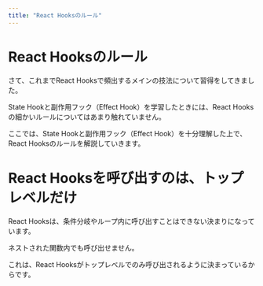 ```yaml
---
title: "React Hooksのルール"
---
```


# React Hooksのルール

さて、これまでReact Hooksで頻出するメインの技法について習得をしてきました。

State Hookと副作用フック（Effect Hook）を学習したときには、React Hooksの細かいルールについてはあまり触れていません。

ここでは、State Hookと副作用フック（Effect Hook）を十分理解した上で、React Hooksのルールを解説していきます。

# React Hooksを呼び出すのは、トップレベルだけ

React Hooksは、条件分岐やループ内に呼び出すことはできない決まりになっています。

ネストされた関数内でも呼び出せません。

これは、React Hooksがトップレベルでのみ呼び出されるように決まっているからです。